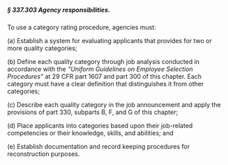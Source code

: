 ##### § 337.303 Agency responsibilities. #####

To use a category rating procedure, agencies must:

(a) Establish a system for evaluating applicants that provides for two or more quality categories;

(b) Define each quality category through job analysis conducted in accordance with the *“Uniform Guidelines on Employee Selection Procedures”* at 29 CFR part 1607 and part 300 of this chapter. Each category must have a clear definition that distinguishes it from other categories;

(c) Describe each quality category in the job announcement and apply the provisions of part 330, subparts B, F, and G of this chapter;

(d) Place applicants into categories based upon their job-related competencies or their knowledge, skills, and abilities; and

(e) Establish documentation and record keeping procedures for reconstruction purposes.
